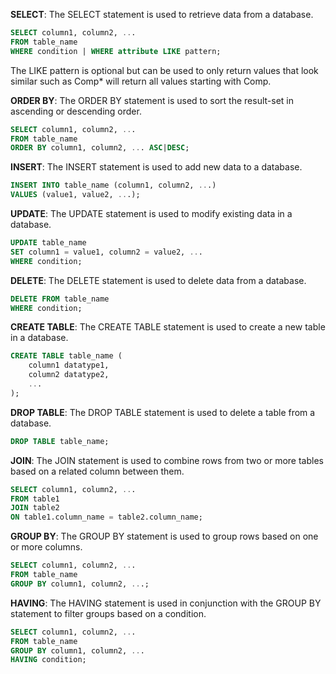 **SELECT**: The SELECT statement is used to retrieve data from a database.

```sql
SELECT column1, column2, ...
FROM table_name
WHERE condition | WHERE attribute LIKE pattern;
```
The LIKE pattern is optional but can be used to only return values that look similar such as Comp* will return all values starting with Comp.

**ORDER BY**: The ORDER BY statement is used to sort the result-set in ascending or descending order.

```sql
SELECT column1, column2, ...
FROM table_name
ORDER BY column1, column2, ... ASC|DESC;
```

**INSERT**: The INSERT statement is used to add new data to a database.

```sql
INSERT INTO table_name (column1, column2, ...)
VALUES (value1, value2, ...);
```

**UPDATE**: The UPDATE statement is used to modify existing data in a database.

```sql
UPDATE table_name
SET column1 = value1, column2 = value2, ...
WHERE condition;
```

**DELETE**: The DELETE statement is used to delete data from a database.

```sql
DELETE FROM table_name
WHERE condition;
```

**CREATE TABLE**: The CREATE TABLE statement is used to create a new table in a database.

```sql
CREATE TABLE table_name (
    column1 datatype1,
    column2 datatype2,
    ...
);
```

**DROP TABLE**: The DROP TABLE statement is used to delete a table from a database.

```sql
DROP TABLE table_name;
```

**JOIN**: The JOIN statement is used to combine rows from two or more tables based on a related column between them.

```sql
SELECT column1, column2, ...
FROM table1
JOIN table2
ON table1.column_name = table2.column_name;
```

**GROUP BY**: The GROUP BY statement is used to group rows based on one or more columns.

```sql
SELECT column1, column2, ...
FROM table_name
GROUP BY column1, column2, ...;
```

**HAVING**: The HAVING statement is used in conjunction with the GROUP BY statement to filter groups based on a condition.

```sql
SELECT column1, column2, ...
FROM table_name
GROUP BY column1, column2, ...
HAVING condition;
```


